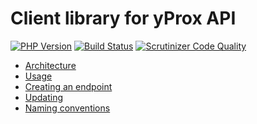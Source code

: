 Client library for yProx API
============================

[![PHP Version](https://img.shields.io/badge/PHP-%5E7.0-blue.svg)](https://img.shields.io/badge/PHP-%5E7.0-blue.svg)
[![Build Status](https://travis-ci.org/Yproximite/yprox-api-client.svg?branch=master)](https://travis-ci.org/Yproximite/yprox-api-client)
[![Scrutinizer Code Quality](https://scrutinizer-ci.com/g/Yproximite/yprox-api-client/badges/quality-score.png?b=master)](https://scrutinizer-ci.com/g/Yproximite/yprox-api-client/?branch=master)

* [Architecture](./doc/architecture.md)
* [Usage](./doc/usage.md)
* [Creating an endpoint](./doc/creating_endpoint.md)
* [Updating](./doc/creating_updating.md)
* [Naming conventions](./doc/naming.md)
